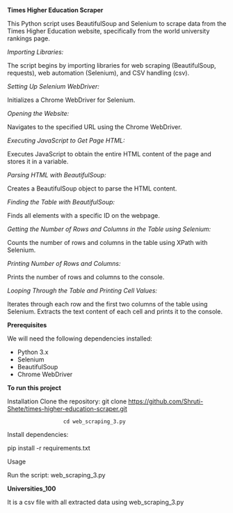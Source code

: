 **Times Higher Education Scraper**

This Python script uses BeautifulSoup and Selenium to scrape data from the Times Higher Education website, specifically from the world university rankings page.

*Importing Libraries:*

The script begins by importing libraries for web scraping (BeautifulSoup, requests), web automation (Selenium), and CSV handling (csv).

*Setting Up Selenium WebDriver:*

Initializes a Chrome WebDriver for Selenium.

*Opening the Website:*

Navigates to the specified URL using the Chrome WebDriver.

*Executing JavaScript to Get Page HTML:*

Executes JavaScript to obtain the entire HTML content of the page and stores it in a variable.

*Parsing HTML with BeautifulSoup:*

Creates a BeautifulSoup object to parse the HTML content.

*Finding the Table with BeautifulSoup:*

Finds all <table> elements with a specific ID on the webpage.

*Getting the Number of Rows and Columns in the Table using Selenium:*

Counts the number of rows and columns in the table using XPath with Selenium.

*Printing Number of Rows and Columns:*

Prints the number of rows and columns to the console.

*Looping Through the Table and Printing Cell Values:*

Iterates through each row and the first two columns of the table using Selenium.
Extracts the text content of each cell and prints it to the console.

**Prerequisites**

We will need the following dependencies installed:

- Python 3.x
- Selenium
- BeautifulSoup
- Chrome WebDriver

**To run this project**

Installation
Clone the repository: git clone https://github.com/Shruti-Shete/times-higher-education-scraper.git

                      cd web_scraping_3.py
Install dependencies:

pip install -r requirements.txt

Usage

Run the script: web_scraping_3.py

**Universities_100**

It is a csv file with all extracted data using web_scraping_3.py 
